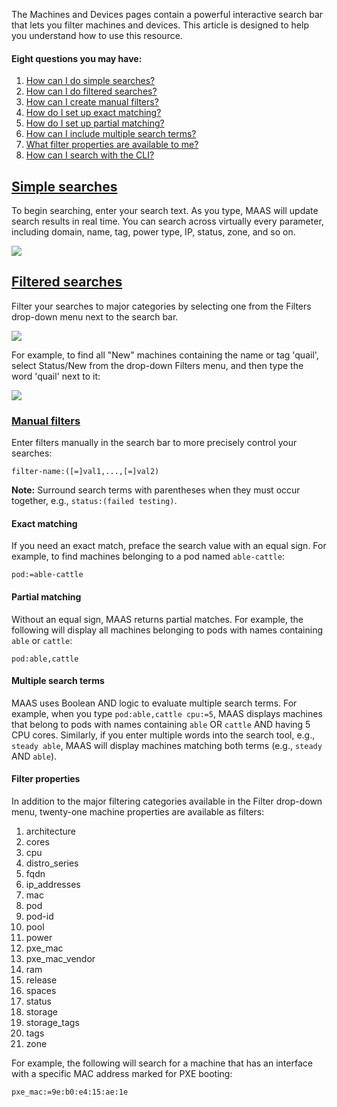 The Machines and Devices pages contain a powerful interactive search bar that lets you filter machines and devices.  This article is designed to help you understand how to use this resource. 

#### Eight questions you may have:

1. [How can I do simple searches?](#heading--simple-searches)
2. [How can I do filtered searches?](#heading--filtered-searches)
3. [How can I create manual filters?](#heading--manual-filters)
4. [How do I set up exact matching?](#heading--exact-matching)
5. [How do I set up partial matching?](#heading--partial-matching)
6. [How can I include multiple search terms?](#heading--multiple-search-terms)
7. [What filter properties are available to me?](#heading--filter-properties)
8. [How can I search with the CLI?](#heading--cli)

<a href="#heading--simple-searches"><h2 id="heading--simple-searches">Simple searches</h2></a>

To begin searching, enter your search text. As you type, MAAS will update search results in real time. You can search across virtually every parameter, including domain, name, tag, power type, IP, status, zone, and so on.

<a href="https://assets.ubuntu.com/v1/ccb90c91-manage-search__2.5_searchbar.png" target = "_blank"><img src="https://assets.ubuntu.com/v1/ccb90c91-manage-search__2.5_searchbar.png"></a>

<a href="#heading--filtered-searches"><h2 id="heading--filtered-searches">Filtered searches</h2></a>

Filter your searches to major categories by selecting one from the Filters drop-down menu next to the search bar.

<a href="https://assets.ubuntu.com/v1/6ac5b4ec-manage-search__2.5_filters.png" target = "_blank"><img src="https://assets.ubuntu.com/v1/6ac5b4ec-manage-search__2.5_filters.png"></a>

For example, to find all "New" machines containing the name or tag 'quail', select Status/New from the drop-down Filters menu, and then type the word 'quail' next to it:

<a href="https://assets.ubuntu.com/v1/7b5d8e86-manage-search__2.5_filtered-search.png" target = "_blank"><img src="https://assets.ubuntu.com/v1/7b5d8e86-manage-search__2.5_filtered-search.png"></a>

<a href="#heading--manual-filters"><h3 id="heading--manual-filters">Manual filters</h3></a>

Enter filters manually in the search bar to more precisely control your searches:

``` no-highlight
filter-name:([=]val1,...,[=]val2)
```

**Note:** Surround search terms with parentheses when they must occur together, e.g., `status:(failed testing)`.

<h4 id="heading--exact-matching">Exact matching</h4>

If you need an exact match, preface the search value with an equal sign. For example, to find machines belonging to a pod named `able-cattle`:

``` no-highlight
pod:=able-cattle
```

<h4 id="heading--partial-matching">Partial matching</h4>

Without an equal sign, MAAS returns partial matches. For example, the following will display all machines belonging to pods with names containing `able` or `cattle`:

``` no-highlight
pod:able,cattle
```

<h4 id="heading--multiple-search-terms">Multiple search terms</h4>

MAAS uses Boolean AND logic to evaluate multiple search terms. For example, when you type `pod:able,cattle cpu:=5`, MAAS displays machines that belong to pods with names containing `able` OR `cattle` AND having 5 CPU cores. Similarly, if you enter multiple words into the search tool, e.g., `steady able`, MAAS will display machines matching both terms (e.g., `steady` AND `able`).

<h4 id="heading--filter-properties">Filter properties</h4>

In addition to the major filtering categories available in the Filter drop-down menu, twenty-one machine properties are available as filters:

1.   architecture
2.   cores
3.   cpu
4.   distro_series
5.   fqdn
6.   ip_addresses
7.   mac
8.   pod
9.   pod-id
10.   pool
11.   power
12.   pxe_mac
13.   pxe_mac_vendor
14.   ram
15.   release
16.   spaces
17.   status
18.   storage
19.   storage_tags
20.   tags
21.   zone

For example, the following will search for a machine that has an interface with a specific MAC address marked for PXE booting:

``` no-highlight
pxe_mac:=9e:b0:e4:15:ae:1e
```
